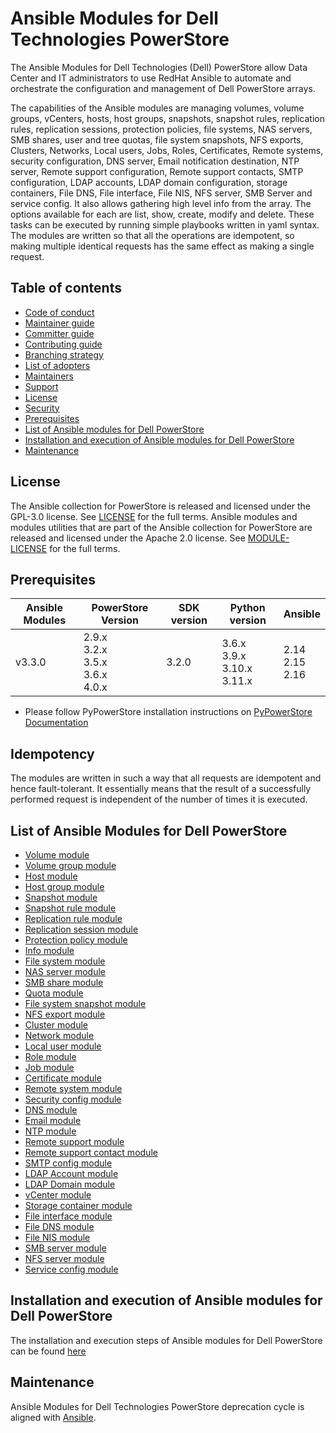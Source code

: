 # Ansible Modules for Dell Technologies PowerStore
The Ansible Modules for Dell Technologies (Dell) PowerStore allow Data Center and IT administrators to use RedHat Ansible to automate and orchestrate the configuration and management of Dell PowerStore arrays.

The capabilities of the Ansible modules are managing volumes, volume groups, vCenters, hosts, host groups, snapshots, snapshot rules, replication rules, replication sessions, protection policies, file systems, NAS servers, SMB shares, user and tree quotas, file system snapshots, NFS exports, Clusters, Networks, Local users, Jobs, Roles, Certificates, Remote systems, security configuration, DNS server, Email notification destination, NTP server, Remote support configuration, Remote support contacts, SMTP configuration, LDAP accounts, LDAP domain configuration, storage containers, File DNS, File interface, File NIS, NFS server, SMB Server and service config. It also allows gathering high level info from the array. The options available for each are list, show, create, modify and delete. These tasks can be executed by running simple playbooks written in yaml syntax. The modules are written so that all the operations are idempotent, so making multiple identical requests has the same effect as making a single request.
## Table of contents

* [Code of conduct](https://github.com/dell/ansible-powerstore/blob/3.3.0/docs/CODE_OF_CONDUCT.md)
* [Maintainer guide](https://github.com/dell/ansible-powerstore/blob/3.3.0/docs/MAINTAINER_GUIDE.md)
* [Committer guide](https://github.com/dell/ansible-powerstore/blob/3.3.0/docs/COMMITTER_GUIDE.md)
* [Contributing guide](https://github.com/dell/ansible-powerstore/blob/3.3.0/docs/CONTRIBUTING.md)
* [Branching strategy](https://github.com/dell/ansible-powerstore/blob/3.3.0/docs/BRANCHING.md)
* [List of adopters](https://github.com/dell/ansible-powerstore/blob/3.3.0/docs/ADOPTERS.md)
* [Maintainers](https://github.com/dell/ansible-powerstore/blob/3.3.0/docs/MAINTAINERS.md)
* [Support](https://github.com/dell/ansible-powerstore/blob/3.3.0/docs/SUPPORT.md)
* [License](#license)
* [Security](https://github.com/dell/ansible-powerstore/blob/3.3.0/docs/SECURITY.md)
* [Prerequisites](#prerequisites)
* [List of Ansible modules for Dell PowerStore](#list-of-ansible-modules-for-dell-powerstore)
* [Installation and execution of Ansible modules for Dell PowerStore](#installation-and-execution-of-ansible-modules-for-dell-powerstore)
* [Maintenance](#maintenance)

## License
The Ansible collection for PowerStore is released and licensed under the GPL-3.0 license. See [LICENSE](https://github.com/dell/ansible-powerstore/blob/3.3.0/LICENSE) for the full terms. Ansible modules and modules utilities that are part of the Ansible collection for PowerStore are released and licensed under the Apache 2.0 license. See [MODULE-LICENSE](https://github.com/dell/ansible-powerstore/blob/3.3.0/MODULE-LICENSE) for the full terms.

## Prerequisites

   | **Ansible Modules** | **PowerStore Version** | **SDK version** | **Python version** | **Ansible**              |
|---------------------|-----------------------|-----------------|--------------------|--------------------------|
| v3.3.0              | 2.9.x <br> 3.2.x <br> 3.5.x <br> 3.6.x <br> 4.0.x | 3.2.0          | 3.6.x <br> 3.9.x <br> 3.10.x <br> 3.11.x | 2.14 <br> 2.15 <br> 2.16 |


  * Please follow PyPowerStore installation instructions on [PyPowerStore Documentation](https://github.com/dell/python-powerstore)

## Idempotency
The modules are written in such a way that all requests are idempotent and hence fault-tolerant. It essentially means that the result of a successfully performed request is independent of the number of times it is executed.

## List of Ansible Modules for Dell PowerStore
* [Volume module](https://github.com/dell/ansible-powerstore/blob/3.3.0/docs/modules/volume.rst)
* [Volume group module](https://github.com/dell/ansible-powerstore/blob/3.3.0/docs/modules/volumegroup.rst)
* [Host module](https://github.com/dell/ansible-powerstore/blob/3.3.0/docs/modules/host.rst)
* [Host group module](https://github.com/dell/ansible-powerstore/blob/3.3.0/docs/modules/hostgroup.rst)
* [Snapshot module](https://github.com/dell/ansible-powerstore/blob/3.3.0/docs/modules/snapshot.rst)
* [Snapshot rule module](https://github.com/dell/ansible-powerstore/blob/3.3.0/docs/modules/snapshotrule.rst)
* [Replication rule module](https://github.com/dell/ansible-powerstore/blob/3.3.0/docs/modules/replicationrule.rst)
* [Replication session module](https://github.com/dell/ansible-powerstore/blob/3.3.0/docs/modules/replicationsession.rst)
* [Protection policy module](https://github.com/dell/ansible-powerstore/blob/3.3.0/docs/modules/protectionpolicy.rst)
* [Info module](https://github.com/dell/ansible-powerstore/blob/3.3.0/docs/modules/info.rst)
* [File system module](https://github.com/dell/ansible-powerstore/blob/3.3.0/docs/modules/filesystem.rst)
* [NAS server module](https://github.com/dell/ansible-powerstore/blob/3.3.0/docs/modules/nasserver.rst)
* [SMB share module](https://github.com/dell/ansible-powerstore/blob/3.3.0/docs/modules/smbshare.rst)
* [Quota module](https://github.com/dell/ansible-powerstore/blob/3.3.0/docs/modules/quota.rst)
* [File system snapshot module](https://github.com/dell/ansible-powerstore/blob/3.3.0/docs/modules/filesystem_snapshot.rst)
* [NFS export module](https://github.com/dell/ansible-powerstore/blob/3.3.0/docs/modules/nfs.rst)
* [Cluster module](https://github.com/dell/ansible-powerstore/blob/3.3.0/docs/modules/cluster.rst)
* [Network module](https://github.com/dell/ansible-powerstore/blob/3.3.0/docs/modules/network.rst)
* [Local user module](https://github.com/dell/ansible-powerstore/blob/3.3.0/docs/modules/local_user.rst)
* [Role module](https://github.com/dell/ansible-powerstore/blob/3.3.0/docs/modules/role.rst)
* [Job module](https://github.com/dell/ansible-powerstore/blob/3.3.0/docs/modules/job.rst)
* [Certificate module](https://github.com/dell/ansible-powerstore/blob/3.3.0/docs/modules/certificate.rst)
* [Remote system module](https://github.com/dell/ansible-powerstore/blob/3.3.0/docs/modules/remotesystem.rst)
* [Security config module](https://github.com/dell/ansible-powerstore/blob/3.3.0/docs/modules/security_config.rst)
* [DNS module](https://github.com/dell/ansible-powerstore/blob/3.3.0/docs/modules/dns.rst)
* [Email module](https://github.com/dell/ansible-powerstore/blob/3.3.0/docs/modules/email.rst)
* [NTP module](https://github.com/dell/ansible-powerstore/blob/3.3.0/docs/modules/ntp.rst)
* [Remote support module](https://github.com/dell/ansible-powerstore/blob/3.3.0/docs/modules/remote_support.rst)
* [Remote support contact module](https://github.com/dell/ansible-powerstore/blob/3.3.0/docs/modules/remote_support_contact.rst)
* [SMTP config module](https://github.com/dell/ansible-powerstore/blob/3.3.0/docs/modules/smtp_config.rst)
* [LDAP Account module](https://github.com/dell/ansible-powerstore/blob/3.3.0/docs/modules/ldap_account.rst)
* [LDAP Domain module](https://github.com/dell/ansible-powerstore/blob/3.3.0/docs/modules/ldap_domain.rst)
* [vCenter module](https://github.com/dell/ansible-powerstore/blob/3.3.0/docs/modules/vcenter.rst)
* [Storage container module](https://github.com/dell/ansible-powerstore/blob/3.3.0/docs/modules/storage_container.rst)
* [File interface module](https://github.com/dell/ansible-powerstore/blob/3.3.0/docs/modules/file_interface.rst)
* [File DNS module](https://github.com/dell/ansible-powerstore/blob/3.3.0/docs/modules/file_dns.rst)
* [File NIS module](https://github.com/dell/ansible-powerstore/blob/3.3.0/docs/modules/file_nis.rst)
* [SMB server module](https://github.com/dell/ansible-powerstore/blob/3.3.0/docs/modules/smb_server.rst)
* [NFS server module](https://github.com/dell/ansible-powerstore/blob/3.3.0/docs/modules/nfs_server.rst)
* [Service config module](https://github.com/dell/ansible-powerstore/blob/3.3.0/docs/modules/service_config.rst)

## Installation and execution of Ansible modules for Dell PowerStore
The installation and execution steps of Ansible modules for Dell PowerStore can be found [here](https://github.com/dell/ansible-powerstore/blob/3.3.0/docs/INSTALLATION.md)

## Maintenance
Ansible Modules for Dell Technologies PowerStore deprecation cycle is aligned with [Ansible](https://docs.ansible.com/ansible/latest/dev_guide/module_lifecycle.html).